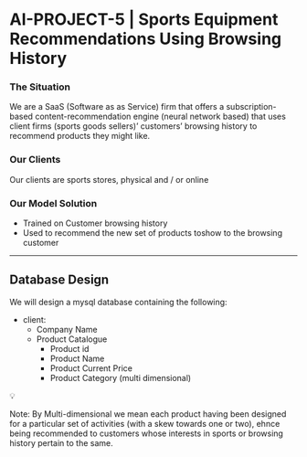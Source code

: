 # AI-PROJECT-5 | Sports Equipment Recommendations Using Browsing History

### The Situation

We are a SaaS (Software as as Service) firm that offers a subscription-based content-recommendation engine (neural network based) that uses client firms (sports goods sellers)’ customers’ browsing history to recommend products they might like.

### Our Clients

Our clients are sports stores, physical and / or online

### Our Model Solution

- Trained on Customer browsing history
- Used to recommend the new set of products toshow to the browsing customer

---

## Database Design

We will design a mysql database containing the following:

- client:
    - Company Name
    - Product Catalogue
        - Product id
        - Product Name
        - Product Current Price
        - Product Category (multi dimensional)

<aside>
💡

Note: By Multi-dimensional we mean each product having been designed for a particular set of activities (with a skew towards one or two), ehnce being recommended to customers whose interests in sports or browsing history pertain to the same.

</aside>
